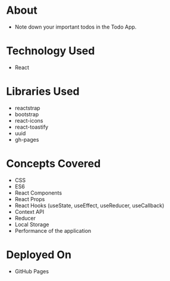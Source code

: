 # About
- Note down your important todos in the Todo App.

# Technology Used
- React

# Libraries Used
- reactstrap
- bootstrap
- react-icons
- react-toastify
- uuid
- gh-pages

# Concepts Covered
- CSS
- ES6
- React Components
- React Props
- React Hooks (useState, useEffect, useReducer, useCallback)
- Context API
- Reducer
- Local Storage
- Performance of the application

# Deployed On
- GitHub Pages
